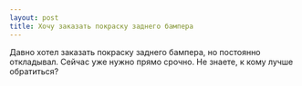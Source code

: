 ```yaml
---
layout: post 
title: Хочу заказать покраску заднего бампера 
--- 
```

Давно хотел заказать покраску заднего бампера, но постоянно откладывал. Сейчас уже нужно прямо срочно. Не знаете, к кому лучше обратиться?